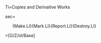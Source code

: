 Ti=Copies and Derivative Works

sec=<ol>{Make.LI}{Mark.LI}{Report.LI}{Destroy.LI}</ol>

=[G/Z/ol/Base]

